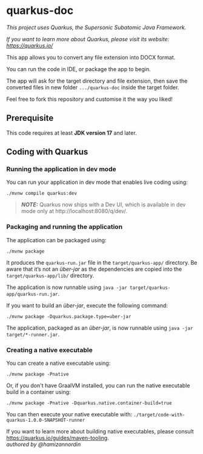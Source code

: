 # quarkus-doc

*This project uses Quarkus, the Supersonic Subatomic Java Framework.*

*If you want to learn more about Quarkus, please visit its website: https://quarkus.io/*

This app allows you to convert any file extension into DOCX format.

You can run the code in IDE, or package the app to begin.

The app will ask for the target directory and file extension, then save the converted files in new folder `.../quarkus-doc` inside the target folder.

Feel free to fork this repository and customise it the way you liked!

## Prerequisite
This code requires at least **JDK version 17** and later.
<br>

## Coding with Quarkus

### Running the application in dev mode

You can run your application in dev mode that enables live coding using:
```shell script
./mvnw compile quarkus:dev
```

> **_NOTE:_**  Quarkus now ships with a Dev UI, which is available in dev mode only at http://localhost:8080/q/dev/.

### Packaging and running the application

The application can be packaged using:
```shell script
./mvnw package
```
It produces the `quarkus-run.jar` file in the `target/quarkus-app/` directory.
Be aware that it’s not an _über-jar_ as the dependencies are copied into the `target/quarkus-app/lib/` directory.

The application is now runnable using `java -jar target/quarkus-app/quarkus-run.jar`.

If you want to build an _über-jar_, execute the following command:
```shell script
./mvnw package -Dquarkus.package.type=uber-jar
```

The application, packaged as an _über-jar_, is now runnable using `java -jar target/*-runner.jar`.

### Creating a native executable

You can create a native executable using: 
```shell script
./mvnw package -Pnative
```

Or, if you don't have GraalVM installed, you can run the native executable build in a container using: 
```shell script
./mvnw package -Pnative -Dquarkus.native.container-build=true
```

You can then execute your native executable with: `./target/code-with-quarkus-1.0.0-SNAPSHOT-runner`

If you want to learn more about building native executables, please consult https://quarkus.io/guides/maven-tooling.
<br>
*authored by @hamizannordin*